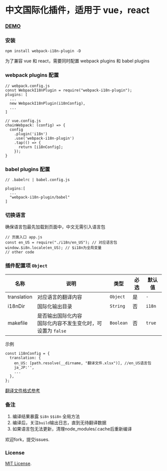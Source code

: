 # 中文国际化插件，适用于 vue，react

### [DEMO](./demo)

### 安装

```
npm install webpack-i18n-plugin -D
```

为了兼容 vue 和 react，需要同时配置 webpack plugins 和 babel plugins

### webpack plugins 配置

```
// webpack.config.js
const WebpackI18nPlugin = require("webpack-i18n-plugin");
plugins: [
  ...
  new WebpackI18nPlugin(i18nConfig),
  ...
]
```
```
// vue.config.js
chainWebpack: (config) => {
  config
    .plugin('i18n')
    .use('webpack-i18n-plugin')
    .tap(() => {
      return [i18nConfig];
    });
}
```

### babel plugins 配置

```
// .babelrc | babel.config.js

plugins:[
  ...
  "webpack-i18n-plugin/babel"
]
```

### 切换语言

确保语言包最先加载到页面中，中文无需引入语言包

```
// 页面入口 app.js
const en_US = require("./i18n/en_US"); // 对应语言包
window.$i8n.locale(en_US); // $i18n为全局变量
// other code
```

### 插件配置项 `Object`

| 名称        | 说明                                                            | 类型      | 必选 | 默认值 |
| ----------- | --------------------------------------------------------------- | --------- | ---- | ------ |
| translation | 对应语言的翻译内容                                                  | `Object`  | 是   | `-`      |
| i18nDir     | 国际化输出目录                                                  | `String`  | 否   | `i18n` |
| makefile    | 是否输出国际化内容<br/>国际化内容不发生变化时，可设置为 `false` | `Boolean` | 否   | `true`   |


示例

```
const i18nConfig = {
  translation: {
    en_US: [path.resolve(__dirname, "翻译文件.xlsx")], //en_US语言包
    ja_JP:'',
    ...
  },
};
```

[翻译文件格式参考](https://github.com/mr18/webpack-i18n-plugin/blob/master/demo/react/output/en_US/%E7%BF%BB%E8%AF%91%E5%86%85%E5%AE%B9.xlsx)
### 备注

1. 编译结果暴露 `$i8n` `$$i8n` 全局方法
2. 编译后，关注`build`输出日志，直到无待翻译数据
3. 如果语言包无法更新，清理node_modules/.cache后重新编译

欢迎fork，提交issues.




### License

[MIT License](./LICENSE).
